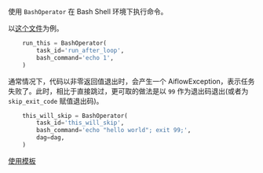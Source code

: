 
使用 `BashOperator` 在 Bash Shell 环境下执行命令。

以[这个文件](example_bash_operator.py)为例。

```py
    run_this = BashOperator(
        task_id='run_after_loop',
        bash_command='echo 1',
    )
```

通常情况下，代码以非零返回值退出时，会产生一个 AiflowException，表示任务失败了。此时，相比于直接跳过，更可取的做法是以 `99` 作为退出码退出(或者为 `skip_exit_code` 赋值退出码)。
```py
    this_will_skip = BashOperator(
        task_id='this_will_skip',
        bash_command='echo "hello world"; exit 99;',
        dag=dag,
    )
```

[使用模板](https://airflow.apache.org/docs/apache-airflow/2.1.3/howto/operator/bash.html#templating)

